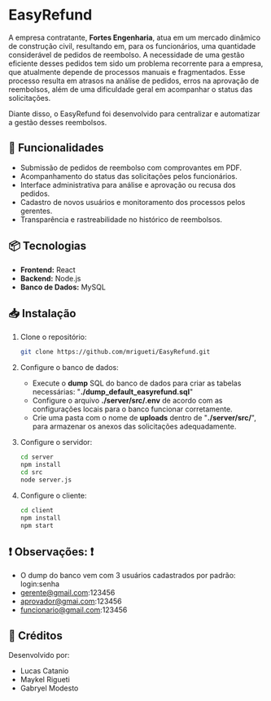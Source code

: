 # EasyRefund  

A empresa contratante, **Fortes Engenharia**, atua em um mercado dinâmico de construção civil, resultando em, para os funcionários, uma quantidade considerável de pedidos de reembolso. A necessidade de uma gestão eficiente desses pedidos tem sido um problema recorrente para a empresa, que atualmente depende de processos manuais e fragmentados. Esse processo resulta em atrasos na análise de pedidos, erros na aprovação de reembolsos, além de uma dificuldade geral em acompanhar o status das solicitações.  

Diante disso, o EasyRefund foi desenvolvido para centralizar e automatizar a gestão desses reembolsos.  

## 🚀 Funcionalidades  

- Submissão de pedidos de reembolso com comprovantes em PDF.  
- Acompanhamento do status das solicitações pelos funcionários.  
- Interface administrativa para análise e aprovação ou recusa dos pedidos.  
- Cadastro de novos usuários e monitoramento dos processos pelos gerentes.  
- Transparência e rastreabilidade no histórico de reembolsos.  

## 📦 Tecnologias  

- **Frontend:** React  
- **Backend:** Node.js  
- **Banco de Dados:** MySQL  

## 📥 Instalação  

1. Clone o repositório:  
   ```bash
   git clone https://github.com/mrigueti/EasyRefund.git
   ```  

2. Configure o banco de dados:  
   - Execute o **dump** SQL do banco de dados para criar as tabelas necessárias: "**./dump_default_easyrefund.sql**"
   - Configure o arquivo **./server/src/.env** de acordo com as configurações locais para o banco funcionar corretamente.
   - Crie uma pasta com o nome de **uploads** dentro de "**./server/src/**", para armazenar os anexos das solicitações adequadamente.

3. Configure o servidor:  
   ```bash
   cd server  
   npm install  
   cd src  
   node server.js  
   ```  

4. Configure o cliente:  
   ```bash
   cd client  
   npm install  
   npm start  
   ```  

## ❗ Observações: ❗
   - O dump do banco vem com 3 usuários cadastrados por padrão: login:senha
   - gerente@gmail.com:123456
   - aprovador@gmai.com:123456
   - funcionario@gmail.com:123456

## 📜 Créditos  

Desenvolvido por:  
- Lucas Catanio  
- Maykel Rigueti  
- Gabryel Modesto  
